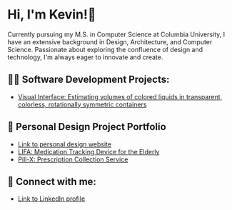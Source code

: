 
<!--
**kevinli7377/kevinli7377** is a ✨ _special_ ✨ repository because its `README.md` (this file) appears on your GitHub profile.

Here are some ideas to get you started:

- 🔭 I’m currently working on ...
- 🌱 I’m currently learning ...
- 👯 I’m looking to collaborate on ...
- 🤔 I’m looking for help with ...
- 💬 Ask me about ...
- 📫 How to reach me: ...
- 😄 Pronouns: ...
- ⚡ Fun fact: ...
-->

<h1>Hi, I'm Kevin!👋</h1>

<span>Currently pursuing my M.S. in Computer Science at Columbia University, I have an extensive background in Design, Architecture, and Computer Science. Passionate about exploring the confluence of design and technology, I'm always eager to innovate and create.</span>

<h2>👨‍💻 Software Development Projects:</h2>
<ul>
    <li><a href="https://github.com/kevinli7377/COMS4735_project">Visual Interface: Estimating volumes of colored liquids in transparent, colorless, rotationally symmetric containers </a></li>
</ul>

<h2>📘 Personal Design Project Portfolio</h2>
<ul>
  <li><a href="https://www.kevinlidesigns.com" target="_blank" rel="noopener noreferrer">Link to personal design website</a></li>
  <li><a href="https://www.kevinlidesigns.com/lifa" target="_blank" rel="noopener noreferrer">LIFA: Medication Tracking Device for the Elderly</a></li>
  <li><a href="https://www.kevinlidesigns.com/pill-x" target="_blank" rel="noopener noreferrer">Pill-X: Prescription Collection Service</a></li>
</ul>

<h2>🤳 Connect with me:</h2>
<ul>
  <li><a href="https://www.linkedin.com/in/kevinli7377" target="_blank" rel="noopener noreferrer">Link to LinkedIn profile</a></li>
</ul>

